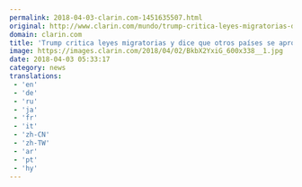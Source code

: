 ```yaml
---
permalink: 2018-04-03-clarin.com-1451635507.html
original: http://www.clarin.com/mundo/trump-critica-leyes-migratorias-dice-paises-aprovechan_0_ryVY_Ygsf.html
domain: clarin.com
title: 'Trump critica leyes migratorias y dice que otros países se aprovechan'
image: https://images.clarin.com/2018/04/02/BkbX2YxiG_600x338__1.jpg
date: 2018-04-03 05:33:17
category: news
translations: 
 - 'en'
 - 'de'
 - 'ru'
 - 'ja'
 - 'fr'
 - 'it'
 - 'zh-CN'
 - 'zh-TW'
 - 'ar'
 - 'pt'
 - 'hy'
---
```


